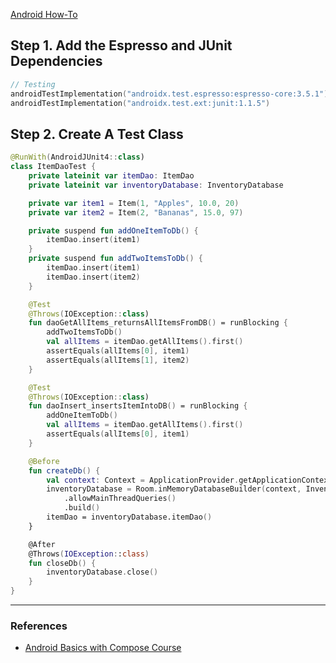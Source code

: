 [Android How-To](Android%20How-To.md)

## Step 1. Add the Espresso and JUnit Dependencies
```kotlin
// Testing
androidTestImplementation("androidx.test.espresso:espresso-core:3.5.1")
androidTestImplementation("androidx.test.ext:junit:1.1.5")
```

## Step 2. Create A Test Class
```kotlin
@RunWith(AndroidJUnit4::class)
class ItemDaoTest {
    private lateinit var itemDao: ItemDao
    private lateinit var inventoryDatabase: InventoryDatabase

    private var item1 = Item(1, "Apples", 10.0, 20)
    private var item2 = Item(2, "Bananas", 15.0, 97)

    private suspend fun addOneItemToDb() {
        itemDao.insert(item1)
    }
    private suspend fun addTwoItemsToDb() {
        itemDao.insert(item1)
        itemDao.insert(item2)
    }

    @Test
    @Throws(IOException::class)
    fun daoGetAllItems_returnsAllItemsFromDB() = runBlocking {
        addTwoItemsToDb()
        val allItems = itemDao.getAllItems().first()
        assertEquals(allItems[0], item1)
        assertEquals(allItems[1], item2)
    }

    @Test
    @Throws(IOException::class)
    fun daoInsert_insertsItemIntoDB() = runBlocking {
        addOneItemToDb()
        val allItems = itemDao.getAllItems().first()
        assertEquals(allItems[0], item1)
    }

    @Before
    fun createDb() {
        val context: Context = ApplicationProvider.getApplicationContext()
        inventoryDatabase = Room.inMemoryDatabaseBuilder(context, InventoryDatabase::class.java)
            .allowMainThreadQueries()
            .build()
        itemDao = inventoryDatabase.itemDao()
    }

    @After
    @Throws(IOException::class)
    fun closeDb() {
        inventoryDatabase.close()
    }
}
```

---
### References
- [Android Basics with Compose Course](https://developer.android.com/codelabs/basic-android-kotlin-compose-update-data-room?continue=https%3A%2F%2Fdeveloper.android.com%2Fcourses%2Fpathways%2Fandroid-basics-compose-unit-6-pathway-2%23codelab-https%3A%2F%2Fdeveloper.android.com%2Fcodelabs%2Fbasic-android-kotlin-compose-update-data-room#4)